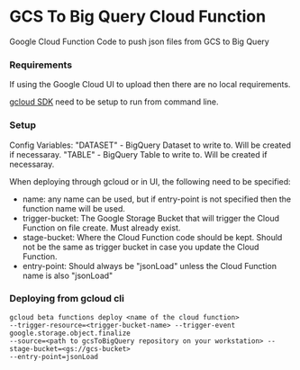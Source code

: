 # GCS To Big Query Cloud Function
Google Cloud Function Code to push json files from GCS to Big Query

### Requirements
If using the Google Cloud UI to upload then there are no local requirements.

[gcloud SDK](https://cloud.google.com/sdk/downloads) need to be setup to run from command line.

### Setup
Config Variables:
   "DATASET" - BigQuery Dataset to write to. Will be created if necessaray.
   "TABLE" - BigQuery Table to write to. Will be created if necessaray.
   
When deploying through gcloud or in UI, the following need to be specified:
   * name: any name can be used, but if entry-point is not specified then the function name will be used.
   * trigger-bucket: The Google Storage Bucket that will trigger the Cloud Function on file create. Must already exist.
   * stage-bucket: Where the Cloud Function code should be kept. Should not be the same as trigger bucket in case you update the Cloud Function.
   * entry-point: Should always be "jsonLoad" unless the Cloud Function name is also "jsonLoad"
  

### Deploying from gcloud cli
~~~ 
gcloud beta functions deploy <name of the cloud function> 
--trigger-resource=<trigger-bucket-name> --trigger-event google.storage.object.finalize 
--source=<path to gcsToBigQuery repository on your workstation> --stage-bucket=<gs://gcs-bucket> 
--entry-point=jsonLoad
~~~ 

